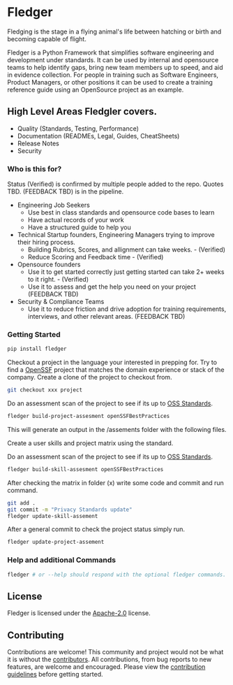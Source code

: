 # Fledger
Fledging is the stage in a flying animal's life between hatching or birth and becoming capable of flight.

Fledger is a Python Framework that simplifies software engineering and development under standards. It can be used by internal and opensource teams to help identify gaps, bring new team members up to speed, and aid in evidence collection. For people in training such as Software Engineers, Product Managers, or other positions it can be used to create a training reference guide using an OpenSource project as an example.

## High Level Areas Fledgler covers.
- Quality (Standards, Testing, Performance)
- Documentation (READMEs, Legal, Guides, CheatSheets)
- Release Notes
- Security

### Who is this for?
Status (Verified) is confirmed by multiple people added to the repo. Quotes TBD. (FEEDBACK TBD) is in the pipeline.


- Engineering Job Seekers
  - Use best in class standards and opensource code bases to learn
  - Have actual records of your work
  - Have a structured guide to help you
- Technical Startup founders, Engineering Managers trying to improve their hiring process.
  - Building Rubrics, Scores, and allignment can take weeks. - (Verified)
  - Reduce Scoring and Feedback time - (Verified)
- Opensource founders
  - Use it to get started correctly just getting started can take 2+ weeks to it right. - (Verified)
  - Use it to assess and get the help you need on your project (FEEDBACK TBD)
- Security & Compliance Teams
  - Use it to reduce friction and drive adoption for training requirements, interviews, and other relevant areas. (FEEDBACK TBD)


### Getting Started

```sh
pip install fledger
```

Checkout a project in the language your interested in prepping for. Try to find a [OpenSSF](https://www.bestpractices.dev/en/projects) project that matches the domain experience or stack of the company. Create a clone of the project to checkout from.
```sh
git checkout xxx project
```

Do an assessment scan of the project to see if its up to [OSS Standards](https://www.bestpractices.dev/en/criteria/0?details=true&rationale=true).
```sh
fledger build-project-assesment openSSFBestPractices
```

This will generate an output in the /assements folder with the following files.

Create a user skills and project matrix using the standard.

Do an assessment scan of the project to see if its up to [OSS Standards](https://www.bestpractices.dev/en/criteria/0?details=true&rationale=true).
```sh
fledger build-skill-assesment openSSFBestPractices
```

After checking the matrix in folder (x) write some code and commit and run command.
```sh
git add .
git commit -m "Privacy Standards update"
fledger update-skill-assement
```

After a general commit to check the project status simply run.
```sh
fledger update-project-assement
```


### Help and additional Commands

```sh
fledger # or --help should respond with the optional fledger commands.
```

## License

Fledger is licensed under the [Apache-2.0](https://opensource.org/licenses/APACHE-2.0) license.

## Contributing

Contributions are welcome! This community and project would not be what it is without the [contributors](https://github.com/jasonburt/fledger/graphs/contributors). All contributions, from bug reports to new features, are welcome and encouraged. Please view the [contribution guidelines](/CONTRIBUTING.md) before getting started.

